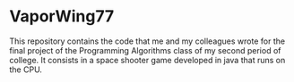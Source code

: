 # VaporWing77
This repository contains the code that me and my colleagues wrote for the final project of the Programming Algorithms class of my second period of college. It consists in a space shooter game developed in java that runs on the CPU.
